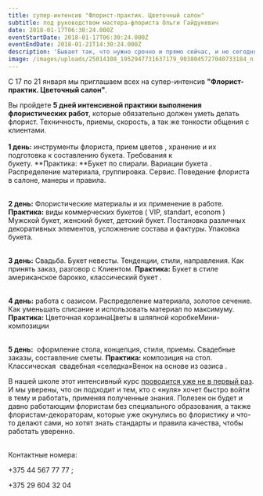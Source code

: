 ```yaml
---
title: супер-интенсив "Флорист-практик. Цветочный салон"
subtitle: под руководством мастера-флориста Ольги Гайдукевич
date: 2018-01-17T06:30:24.000Z
eventStartDate: 2018-01-17T06:30:24.000Z
eventEndDate: 2018-01-21T14:30:24.000Z
description: 'Бывает так, что нужно срочно и прямо сейчас, и не сегодня, а ещё вчера.'
image: /images/uploads/25014108_1952947731637179_9038045727040733184_n.jpg
---
```

С 17 по 21 января мы приглашаем всех на супер-интенсив **"Флорист-практик. Цветочный салон"**.

Вы пройдете **5 дней интенсивной практики выполнения флористических работ**, которые обязательно должен уметь делать флорист. Техничность, приемы, скорость, а так же тонкости общения с клиентами. \
\
**1 день:** инструменты флориста, прием цветов , хранение и их подготовка к составлению букета. Требования к букету. \*\*Практика: \*\*Букет по спирали. Вариации букета . Распределение материала, группировка. Сервис. Поведение флориста в салоне, манеры и правила.

\
**2 день:** Флористические материалы и их применение в работе. **Практика:** виды коммерческих букетов ( VIP, standart, econom ) Мужской букет, женский букет, детский букет. Постановка различных декоративных элементов, усложнение состава и фактуры. Упаковка букета.

\
**3 день:** Свадьба. Букет невесты. Тенденции, стили, направления. Как принять заказ, разговор с Клиентом. **Практика:** Букет в стиле американское барокко, классический букет .

\
**4 день:** работа с оазисом. Распределение материала, золотое сечение. Как уменьшать списание и использовать материал по максимуму. **Практика:** Цветочная корзинаЦветы в шляпной коробкеМини-композиции

\
**5 день:**  оформление стола, концепция, стили, приемы. Свадебные заказы, составление сметы. **Практика:** композиция на стол. Классическая  свадебная «селедка»Венок на основе из оазиса .

В нашей школе этот интенсивный курс [проводится уже не в первый раз](http://www.beflorist.by/blog/teper-my-gotovim-nastoyashih-floristov-praktikov/). И мы уверены, что он подходит и тем, кто с «нуля» хочет быстро войти в тему и работать, применяя полученные знания. Полезен он будет и давно работающим флористам без специального образования, а также   флористам-декораторам, которые уже окунулись во флористику и что-то делают сами, но хотят знать стандарты и правила качества, чтобы работать уверенно.

\
Контактные номера:

\+375 44 567 77 77 ;

\+375 29 604 32 04
